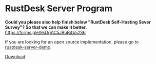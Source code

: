# RustDesk Server Program

**Could you please also help finish below "RustDesk Self-Hosting Sever Survey"? So that we can make it better.**  https://forms.gle/9sDqAC5JBuB4b52S6

If you are looking for an open source implementation, please go to [rustdesk-server-demo](https://github.com/rustdesk/rustdesk-server-demo).

[Download](https://github.com/rustdesk/rustdesk-server/releases)
